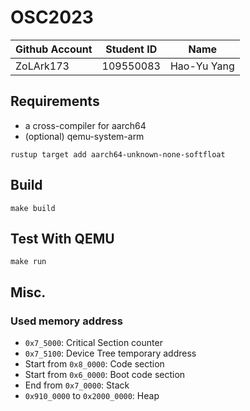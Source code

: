 # OSC2023

| Github Account | Student ID | Name        |
|----------------|------------|-------------|
| ZoLArk173      | 109550083  | Hao-Yu Yang |

## Requirements

* a cross-compiler for aarch64
* (optional) qemu-system-arm

```
rustup target add aarch64-unknown-none-softfloat
```

## Build 

```
make build
```

## Test With QEMU

```
make run
```

## Misc.

### Used memory address
* `0x7_5000`: Critical Section counter
* `0x7_5100`: Device Tree temporary address
* Start from `0x8_0000`: Code section
* Start from `0x6_0000`: Boot code section
* End from `0x7_0000`: Stack
* `0x910_0000` to `0x2000_0000`: Heap
